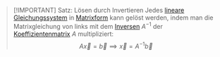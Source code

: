 > [!IMPORTANT] Satz: Lösen durch Invertieren
> Jedes [lineare Gleichungssystem](Lineares%20Gleichungssystem.md) in [Matrixform](Matrixform%20von%20LGS.md) kann gelöst werden, indem man die Matrixgleichung von links mit dem [Inversen](../../Matrizen/Invertieren/Invertierbarkeit.md) $A^{-1}$ der [Koeffizientenmatrix](Koeffizientenmatrix.md) $A$ multipliziert:
> $$A\vec{x}=\vec{b}\implies \vec{x} = A^{-1}\vec{b}$$